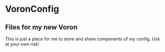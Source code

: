# VoronConfig
Files for my new Voron
----------------------------------

This is just a place for me to store and share components of my config. Use at your own risk!
